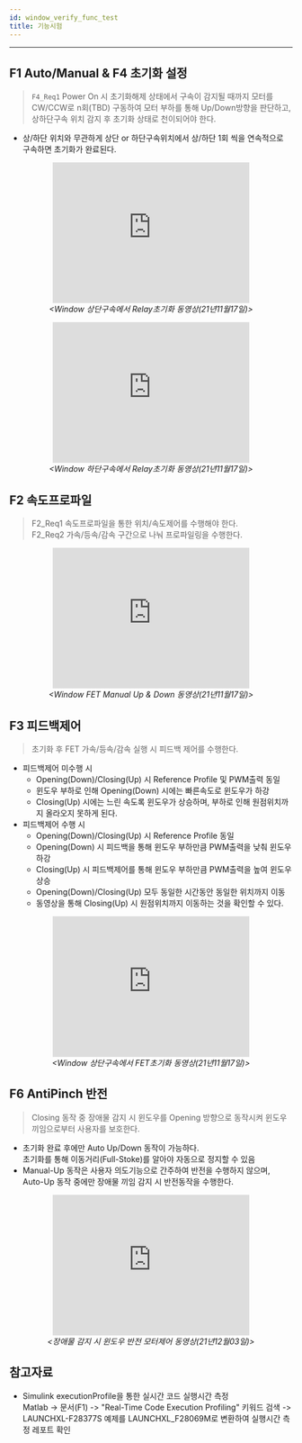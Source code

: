 ```yaml
---
id: window_verify_func_test
title: 기능시험
---
```

---

## F1 Auto/Manual & F4 초기화 설정

> `F4_Req1` Power On 시 초기화해제 상태에서 구속이 감지될 때까지 모터를 CW/CCW로 n회(TBD) 구동하여 모터 부하를 통해 Up/Down방향을 판단하고, 상하단구속 위치 감지 후 초기화 상태로 천이되어야 한다.

* 상/하단 위치와 무관하게 상단 or 하단구속위치에서 상/하단 1회 씩을 연속적으로 구속하면 초기화가 완료된다.

<p align="center">
	<iframe
		src="https://www.youtube.com/embed//IEqg8dDzfDI?rel=0"
		width="350" height="250"
		frameborder="0"
		allowfullscreen="true">
		이 브라우저는 iframe을 지원하지 않습니다.
	</iframe><br/><em>&lt;Window 상단구속에서 Relay초기화 동영상(21년11월17일)&gt;</em>
</p>

<p align="center">
	<iframe
		src="https://www.youtube.com/embed//jCq4ktn4KRU?rel=0"
		width="350" height="250"
		frameborder="0"
		allowfullscreen="true">
		이 브라우저는 iframe을 지원하지 않습니다.
	</iframe><br/><em>&lt;Window 하단구속에서 Relay초기화 동영상(21년11월17일)&gt;</em>
</p>

## F2 속도프로파일

> F2_Req1 속도프로파일을 통한 위치/속도제어를 수행해야 한다.  
F2_Req2 가속/등속/감속 구간으로 나눠 프로파일링을 수행한다. 

<p align="center">
	<iframe
		src="https://www.youtube.com/embed//ML_fRinUlRI?rel=0"
		width="350" height="250"
		frameborder="0"
		allowfullscreen="true">
		이 브라우저는 iframe을 지원하지 않습니다.
	</iframe><br/><em>&lt;Window FET Manual Up & Down 동영상(21년11월17일)&gt;</em>
</p>

## F3 피드백제어

> 초기화 후 FET 가속/등속/감속 실행 시 피드백 제어를 수행한다.  

* 피드백제어 미수행 시 
  * Opening(Down)/Closing(Up) 시 Reference Profile 및 PWM출력 동일
  * 윈도우 부하로 인해 Opening(Down) 시에는 빠른속도로 윈도우가 하강
  * Closing(Up) 시에는 느린 속도록 윈도우가 상승하며, 부하로 인해 원점위치까지 올라오지 못하게 된다.
* 피드백제어 수행 시
  * Opening(Down)/Closing(Up) 시 Reference Profile 동일
  * Opening(Down) 시 피드백을 통해 윈도우 부하만큼 PWM출력을 낮춰 윈도우 하강
  * Closing(Up) 시 피드백제어를 통해 윈도우 부하만큼 PWM출력을 높여 윈도우 상승
  * Opening(Down)/Closing(Up) 모두 동일한 시간동안 동일한 위치까지 이동
  * 동영상을 통해 Closing(Up) 시 원점위치까지 이동하는 것을 확인할 수 있다.

<p align="center">
	<iframe
		src="https://www.youtube.com/embed//rUO6xONQ8OM?rel=0"
		width="350" height="250"
		frameborder="0"
		allowfullscreen="true">
		이 브라우저는 iframe을 지원하지 않습니다.
	</iframe><br/><em>&lt;Window 상단구속에서 FET초기화 동영상(21년11월17일)&gt;</em>
</p>

## F6 AntiPinch 반전

> Closing 동작 중 장애물 감지 시 윈도우를 Opening 방향으로 동작시켜 윈도우 끼임으로부터 사용자를 보호한다.

* 초기화 완료 후에만 Auto Up/Down 동작이 가능하다.  
초기화를 통해 이동거리(Full-Stoke)를 알아야 자동으로 정지할 수 있음
* Manual-Up 동작은 사용자 의도기능으로 간주하여 반전을 수행하지 않으며, Auto-Up 동작 중에만 장애물 끼임 감지 시 반전동작을 수행한다.

<p align="center">
	<iframe
		src="https://www.youtube.com/embed//eEmUgEgfH4k?rel=0"
		width="350" height="250"
		frameborder="0"
		allowfullscreen="true">
		이 브라우저는 iframe을 지원하지 않습니다.
	</iframe><br/><em>&lt;장애물 감지 시 윈도우 반전 모터제어 동영상(21년12월03일)&gt;</em>
</p>

## 참고자료

* Simulink executionProfile을 통한 실시간 코드 실행시간 측정  
Matlab -> 문서(F1) -> "Real-Time Code Execution Profiling" 키워드 검색 -> LAUNCHXL-F28377S 예제를 LAUNCHXL_F28069M로 변환하여 실행시간 측정 레포트 확인

